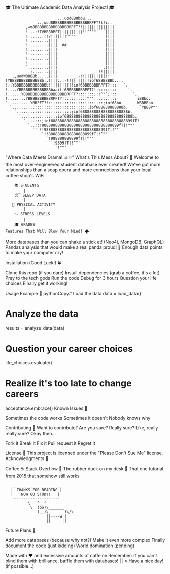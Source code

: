 🎓 The Ultimate Academic Data Analysis Project! 🎓

```asci
                       .,,uod8B8bou,,.
              ..,uod8BBBBBBBBBBBBBBBBRPFT?l!i:.
         ,=m8BBBBBBBBBBBBBBBRPFT?!||||||||||||||
         !...:!TVBBBRPFT||||||||||!!^^""'   ||||
         !.......:!?|||||!!^^""'            ||||
         !.........||||                     ||||
         !.........||||  ##                 ||||
         !.........||||                     ||||
         !.........||||                     ||||
         !.........||||                     ||||
         !.........||||                     ||||
         `.........||||                    ,||||
          .;.......||||               _.-!!|||||
   .,uodWBBBBb.....||||       _.-!!|||||||||!:'
!YBBBBBBBBBBBBBBb..!|||:..-!!|||||||!iof68BBBBBb....
!..YBBBBBBBBBBBBBBb!!||||||||!iof68BBBBBBRPFT?!::   `.
!....YBBBBBBBBBBBBBBbaaitf68BBBBBBRPFT?!:::::::::     `.
!......YBBBBBBBBBBBBBBBBBBBRPFT?!::::::;:!^"`;:::       `.
!........YBBBBBBBBBBRPFT?!::::::::::^''...::::::;         iBBbo.
`..........YBRPFT?!::::::::::::::::::::::::;iof68bo.      WBBBBbo.
  `..........:::::::::::::::::::::::;iof688888888888b.     `YBBBP^'
    `........::::::::::::::::;iof688888888888888888888b.     `
      `......:::::::::;iof688888888888888888888888888888b.
        `....:::;iof688888888888888888888888888888888899fT!
          `..::!8888888888888888888888888888888899fT|!^"'
            `' !!988888888888888888888888899fT|!^"'
                `!!8888888888888888899fT|!^"'
                  `!988888888899fT|!^"'
                    `!9899fT|!^"'
                      `!^"'
```

"Where Data Meets Drama! 📊✨"
What's This Mess About? 🤔
Welcome to the most over-engineered student database ever created! We've got more relationships than a soap opera and more connections than your local coffee shop's WiFi.
```asci
    📚 STUDENTS
        |
    😴 SLEEP DATA
        |
   💪 PHYSICAL ACTIVITY
        |
    📉 STRESS LEVELS
        |
    🎓 GRADES
Features That Will Blow Your Mind! 🌪️
```

More databases than you can shake a stick at! (Neo4j, MongoDB, GraphQL)
Pandas analysis that would make a real panda proud! 🐼
Enough data points to make your computer cry!

Installation (Good Luck!) 🍀

Clone this repo (if you dare)
Install dependencies (grab a coffee, it's a lot)
Pray to the tech gods
Run the code
Debug for 3 hours
Question your life choices
Finally get it working!

Usage Example 📝
pythonCopy# Load the data
data = load_data()

# Analyze the data
results = analyze_data(data)

# Question your career choices
life_choices.evaluate()

# Realize it's too late to change careers
acceptance.embrace()
Known Issues 🐛

Sometimes the code works
Sometimes it doesn't
Nobody knows why

Contributing 🤝
Want to contribute? Are you sure? Really sure? Like, really really sure? Okay then...

Fork it
Break it
Fix it
Pull request it
Regret it

License 📜
This project is licensed under the "Please Don't Sue Me" license.
Acknowledgments 🙏

Coffee ☕
Stack Overflow 🚀
The rubber duck on my desk 🦆
That one tutorial from 2015 that somehow still works
```asci
   _____________________
  |  THANKS FOR READING |
  |    NOW GO STUDY!   |
   ---------------------
          \   ^__^
           \  (oo)\_______
              (__)\       )\/\
                  ||----w |
                  ||     ||
```
Future Plans 🔮

Add more databases (because why not?)
Make it even more complex
Finally document the code (just kidding)
World domination (pending)


Made with ❤️ and excessive amounts of caffeine
Remember: If you can't blind them with brilliance, baffle them with databases!
         |
         |
         v
    Have a nice day!
    (if possible...)
